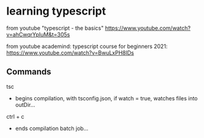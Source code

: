 # learning typescript

from youtube "typescript - the basics"
https://www.youtube.com/watch?v=ahCwqrYpIuM&t=305s

from youtube academind: typescript course for beginners 2021:
https://www.youtube.com/watch?v=BwuLxPH8IDs

## Commands

tsc
-	begins compilation, with tsconfig.json, if watch = true, watches files into outDir...

ctrl + c
-	ends compilation batch job...
